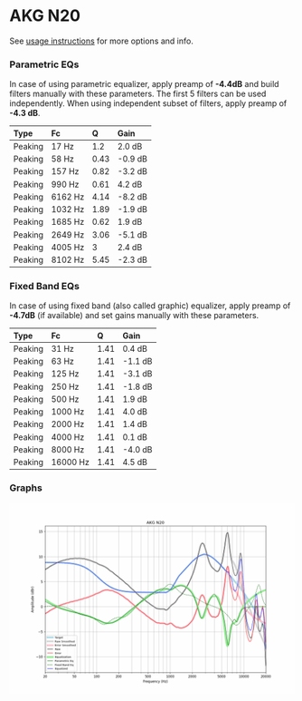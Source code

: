# AKG N20
See [usage instructions](https://github.com/jaakkopasanen/AutoEq#usage) for more options and info.

### Parametric EQs
In case of using parametric equalizer, apply preamp of **-4.4dB** and build filters manually
with these parameters. The first 5 filters can be used independently.
When using independent subset of filters, apply preamp of **-4.3 dB**.

| Type    | Fc      |    Q | Gain    |
|:--------|:--------|:-----|:--------|
| Peaking | 17 Hz   | 1.2  | 2.0 dB  |
| Peaking | 58 Hz   | 0.43 | -0.9 dB |
| Peaking | 157 Hz  | 0.82 | -3.2 dB |
| Peaking | 990 Hz  | 0.61 | 4.2 dB  |
| Peaking | 6162 Hz | 4.14 | -8.2 dB |
| Peaking | 1032 Hz | 1.89 | -1.9 dB |
| Peaking | 1685 Hz | 0.62 | 1.9 dB  |
| Peaking | 2649 Hz | 3.06 | -5.1 dB |
| Peaking | 4005 Hz | 3    | 2.4 dB  |
| Peaking | 8102 Hz | 5.45 | -2.3 dB |

### Fixed Band EQs
In case of using fixed band (also called graphic) equalizer, apply preamp of **-4.7dB**
(if available) and set gains manually with these parameters.

| Type    | Fc       |    Q | Gain    |
|:--------|:---------|:-----|:--------|
| Peaking | 31 Hz    | 1.41 | 0.4 dB  |
| Peaking | 63 Hz    | 1.41 | -1.1 dB |
| Peaking | 125 Hz   | 1.41 | -3.1 dB |
| Peaking | 250 Hz   | 1.41 | -1.8 dB |
| Peaking | 500 Hz   | 1.41 | 1.9 dB  |
| Peaking | 1000 Hz  | 1.41 | 4.0 dB  |
| Peaking | 2000 Hz  | 1.41 | 1.4 dB  |
| Peaking | 4000 Hz  | 1.41 | 0.1 dB  |
| Peaking | 8000 Hz  | 1.41 | -4.0 dB |
| Peaking | 16000 Hz | 1.41 | 4.5 dB  |

### Graphs
![](./AKG%20N20.png)